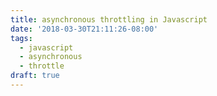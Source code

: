 ```yaml
---
title: asynchronous throttling in Javascript
date: '2018-03-30T21:11:26-08:00'
tags:
  - javascript
  - asynchronous
  - throttle
draft: true
---
```

